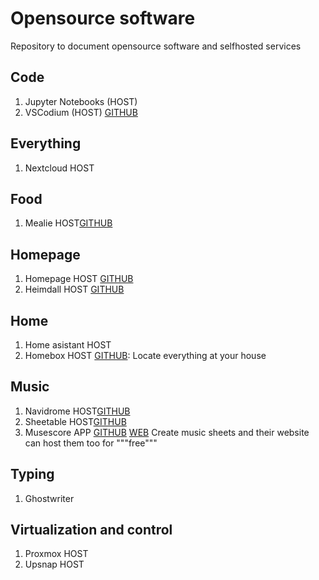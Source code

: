 # Opensource software
Repository to document opensource software and selfhosted services

## Code
1. Jupyter Notebooks (HOST)
2. VSCodium (HOST) [GITHUB](https://github.com/linuxserver/docker-code-server)

## Everything
1. Nextcloud HOST


## Food
1. Mealie HOST[GITHUB](https://github.com/hay-kot/mealie)


## Homepage
1. Homepage HOST [GITHUB](https://github.com/benphelps/homepage)
2. Heimdall HOST [GITHUB](https://github.com/linuxserver/Heimdall)

## Home
1. Home asistant HOST
2. Homebox HOST [GITHUB](https://github.com/hay-kot/homebox): Locate everything at your house


## Music
1. Navidrome HOST[GITHUB](https://github.com/navidrome)
2. Sheetable HOST[GITHUB](https://github.com/SheetAble)
3. Musescore APP [GITHUB](https://github.com/musescore/MuseScore) [WEB](https://musescore.com/)
Create music sheets and their website can host them too for """free"""





## Typing
1. Ghostwriter

## Virtualization and control
1. Proxmox HOST
2. Upsnap HOST
